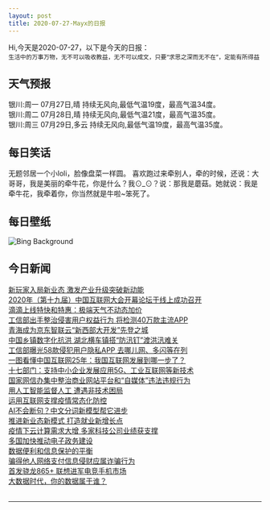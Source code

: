 ```yaml
---
layout: post
title: 2020-07-27-Mayx的日报
---
```


Hi,今天是2020-07-27，以下是今天的日报：<br><small>
生活中的万事万物，无不可以吸收教益，无不可以成文，只要“求思之深而无不在”，定能有所得益</small><!--more-->
## 天气预报
银川:周一 07月27日,晴 持续无风向,最低气温19度，最高气温34度。<br>银川:周二 07月28日,晴 持续无风向,最低气温21度，最高气温35度。<br>银川:周三 07月29日,多云 持续无风向,最低气温19度，最高气温35度。
## 每日笑话
无题邻居一个小loli，脸像盘菜一样圆。 喜欢跑过来牵别人，牵的时候，还说：大哥哥，我是美丽的牵牛花，你是什么？我⊙_⊙？说：那我是蘑菇。她就说：我是牵牛花，我牵着你，你当然就是牛啦~笨死了。
## 每日壁纸
![Bing Background](https://cn.bing.com/th?id=OHR.ADA30_EN-US1238886685_1920x1080.jpg&rf=LaDigue_1920x1080.jpg&pid=hp "Frank Gehry's BP Pedestrian Bridge connecting Millennium Park and Maggie Daley Park in Chicago (© Devon Neff/Shutterstock)")
## 今日新闻

[新玩家入局新业态 激发产业升级突破新动能](http://it.people.com.cn/n1/2020/0724/c1009-31797153.html)   
[2020年（第十九届）中国互联网大会开幕论坛于线上成功召开](http://it.people.com.cn/n1/2020/0724/c1009-31797258.html)   
[滴滴上线特快和特惠：极端天气不动态加价](http://it.people.com.cn/n1/2020/0724/c1009-31797261.html)   
[工信部出手整治侵害用户权益行为 将检测40万款主流APP](http://it.people.com.cn/n1/2020/0724/c1009-31797257.html)   
[青海成为京东智联云“新西部大开发”先登之城](http://it.people.com.cn/n1/2020/0724/c1009-31797237.html)   
[中国乡镇数字化抗洪 湖北横车镇搭“防汛钉”渡洪汛难关](http://it.people.com.cn/n1/2020/0724/c1009-31797242.html)   
[工信部曝光58款侵犯用户隐私APP 去哪儿网、多闪等在列](http://it.people.com.cn/n1/2020/0724/c1009-31797145.html)   
[一图看懂中国互联网25年：我国互联网发展到哪一步了？](http://it.people.com.cn/n1/2020/0723/c1009-31795585.html)   
[十七部门：支持中小企业发展应用5G、工业互联网等新技术](http://it.people.com.cn/n1/2020/0724/c1009-31796909.html)   
[国家网信办集中整治商业网站平台和“自媒体”违法违规行为](http://it.people.com.cn/n1/2020/0724/c1009-31796055.html)   
[用人工智能监督人工 遭遇非技术困局](http://it.people.com.cn/n1/2020/0724/c1009-31796042.html)   
[运用互联网支撑疫情常态化防控](http://it.people.com.cn/n1/2020/0724/c1009-31796056.html)   
[AI不会断句？中文分词新模型帮它进步](http://it.people.com.cn/n1/2020/0724/c1009-31796041.html)   
[推进新业态新模式 打造就业新增长点](http://it.people.com.cn/n1/2020/0724/c1009-31796264.html)   
[疫情下云计算需求大增 多家科技公司业绩获支撑](http://it.people.com.cn/n1/2020/0724/c1009-31796268.html)   
[多国加快推动电子政务建设](http://it.people.com.cn/n1/2020/0724/c1009-31796277.html)   
[数据便利和信息保护的平衡](http://it.people.com.cn/n1/2020/0724/c1009-31796278.html)   
[骗得他人网络支付信息侵财应属诈骗行为](http://it.people.com.cn/n1/2020/0724/c1009-31796094.html)   
[首发骁龙865+ 联想进军电竞手机市场](http://it.people.com.cn/n1/2020/0724/c1009-31796145.html)   
[大数据时代，你的数据属于谁？](http://it.people.com.cn/n1/2020/0724/c1009-31796168.html)   
<br />

***

<small></small>
